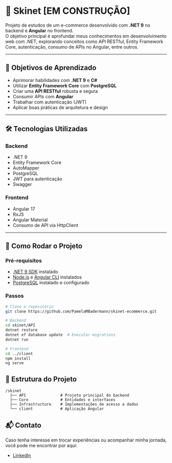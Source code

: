 # 🛒 Skinet [EM CONSTRUÇÃO]

Projeto de estudos de um e-commerce desenvolvido com **.NET 9** no backend e **Angular** no frontend.  
O objetivo principal é aprofundar meus conhecimentos em desenvolvimento web com .NET, explorando conceitos como API RESTful, Entity Framework Core, autenticação, consumo de APIs no Angular, entre outros.

---

## 🎯 Objetivos de Aprendizado

- Aprimorar habilidades com **.NET 9** e **C#**
- Utilizar **Entity Framework Core** com **PostgreSQL**
- Criar uma **API RESTful** robusta e segura
- Consumir APIs com **Angular**
- Trabalhar com autenticação (JWT)
- Aplicar boas práticas de arquitetura e design

---

## 🛠️ Tecnologias Utilizadas

### Backend
- .NET 9
- Entity Framework Core
- AutoMapper
- PostgreSQL
- JWT para autenticação
- Swagger

### Frontend
- Angular 17
- RxJS
- Angular Material
- Consumo de API via HttpClient

---

## 🚀 Como Rodar o Projeto

### Pré-requisitos
- [.NET 9 SDK](https://dotnet.microsoft.com/) instalado
- [Node.js](https://nodejs.org/) e [Angular CLI](https://angular.io/cli) instalados
- [PostgreSQL](https://www.postgresql.org/) instalado e configurado

### Passos

```bash
# Clone o repositório
git clone https://github.com/PamelaMBadermann/skinet-ecommerce.git

# Backend
cd skinet/API
dotnet restore
dotnet ef database update  # Executar migrations
dotnet run

# Frontend
cd ../client
npm install
ng serve
```

## 📁 Estrutura do Projeto

```text
/skinet
  ├── API               # Projeto principal do backend
  ├── Core              # Entidades e interfaces
  ├── Infrastructure    # Implementações de acesso a dados
  └── client            # Aplicação Angular
```


## 📬 Contato

Caso tenha interesse em trocar experiências ou acompanhar minha jornada, você pode me encontrar por aqui:

- [LinkedIn](https://www.linkedin.com/in/pamelabadermann/)
